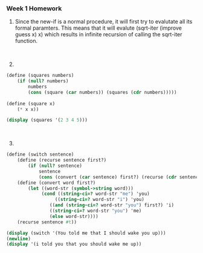 ### Week 1 Homework

1. Since the new-if is a normal procedure, it will first try to evalutate all its formal paramters. This means that it will evalute (sqrt-iter (improve guess x) x) which results in infinite recursion of calling the sqrt-iter function. 

<br>

2.
```scheme
(define (squares numbers)
    (if (null? numbers) 
        numbers
        (cons (square (car numbers)) (squares (cdr numbers)))))
    
(define (square x)
    (* x x))

(display (squares '(2 3 4 5))) 
```

<br>

3.
```scheme
(define (switch sentence)
    (define (recurse sentence first?)
        (if (null? sentence) 
            sentence
            (cons (convert (car sentence) first?) (recurse (cdr sentence) #f))))
    (define (convert word first?)
        (let ((word-str (symbol->string word)))
             (cond ((string-ci=? word-str "me") 'you)
                  ((string-ci=? word-str "i") 'you)
                ((and (string-ci=? word-str "you") first?) 'i)
                ((string-ci=? word-str "you") 'me)
                (else word-str))))
    (recurse sentence #t))

(display (switch '(You told me that I should wake you up))) 
(newline)
(display '(i told you that you should wake me up))
```